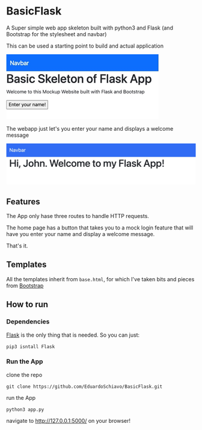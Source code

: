 # BasicFlask

A Super simple web app skeleton built with python3 and Flask (and Bootstrap for the stylesheet and navbar)

This can be used a starting point to build and actual application 

![homepage](gallery/home.jpg)

The webapp just let's you enter your name and displays a welcome message

![welcome message](gallery/welcome.jpg)



## Features

The App only hase three routes to handle HTTP requests. 

The home page has a button that takes you to a mock login feature that will have you enter your name and display a welcome message.

That's it.

## Templates

All the templates inherit from ``` base.html ```, for which I've taken bits and pieces from [Bootstrap](https://getbootstrap.com/)

## How to run

### Dependencies

[Flask](https://flask.palletsprojects.com/en/2.0.x/) is the only thing that is needed. So you can just:

```console
pip3 isntall Flask
```
### Run the App

clone the repo

```console
git clone https://github.com/EduardoSchiavo/BasicFlask.git
```

run the App
```console
python3 app.py
```

navigate to http://127.0.0.1:5000/ on your browser!
